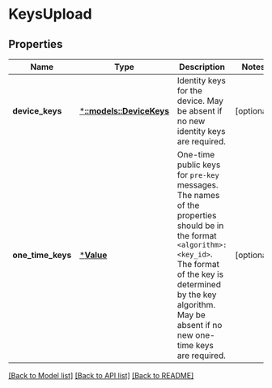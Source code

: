 # KeysUpload

## Properties

Name | Type | Description | Notes
------------ | ------------- | ------------- | -------------
**device_keys** | [***::models::DeviceKeys**](device_keys.md) | Identity keys for the device. May be absent if no new identity keys are required. | [optional] 
**one_time_keys** | [***Value**](.md) | One-time public keys for `pre-key` messages. The names of the properties should be in the format `<algorithm>:<key_id>`. The format of the key is determined by the key algorithm. May be absent if no new one-time keys are required. | [optional] 

[[Back to Model list]](../README.md#documentation-for-models) [[Back to API list]](../README.md#documentation-for-api-endpoints) [[Back to README]](../README.md)


